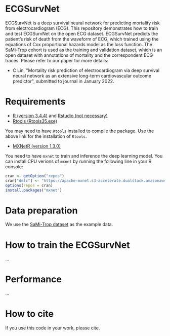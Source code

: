 # ECGSurvNet

ECGSurvNet is a deep survival neural network for predicting mortality risk from electrocardiogram (ECG). This repository demonstrates how to train and test ECGSurvNet on the open ECG dataset. ECGSurvNet predicts the patient’s risk of death from the waveform of ECG, which trained using the equations of Cox proportional hazards model as the loss function. The SaMi-Trop cohort is used as the training and validation dataset, which is an open dataset with annotations of mortality and the correspondent ECG traces. Please refer to our paper for more details:<br>
  * C Lin, "Mortality risk prediction of electrocardiogram via deep survival neural network as an extensive long-term cardiovascular outcome predictor", submitted to journal in January 2022.
  
  
# Requirements

  * [R (version 3.4.4)](https://www.r-project.org/) and [Rstudio (not necessary)](https://www.rstudio.com/)
  * [Rtools (Rtools35.exe)](https://cran.r-project.org/bin/windows/Rtools/history.html)
  
  You may need to have `Rtools` installed to compile the package. Use the above link for the installation of `Rtools`.

  * [MXNetR (version 1.3.0)](https://mxnet.apache.org/versions/1.3.1/install/index.html?platform=Windows&language=R&processor=CPU)
  
  You need to have `mxnet` to train and inference the deep learning model. You can install CPU verions of `mxnet` by running the following line in your R console:
  
  ```R
  cran <- getOption("repos")
  cran["dmlc"] <- "https://apache-mxnet.s3-accelerate.dualstack.amazonaws.com/R/CRAN/"
  options(repos = cran)
  install.packages("mxnet")
  ```
  
# Data preparation
  
We use the [SaMi-Trop dataset](https://zenodo.org/record/4905618#.Yduo4MlBxPa) as the example data.
  
  
# How to train the ECGSurvNet

...


# Performance

...


# How to cite

If you use this code in your work, please cite.


